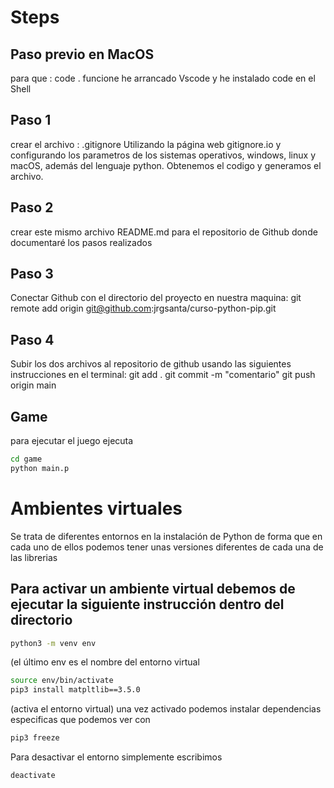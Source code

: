 # Steps
## Paso previo en MacOS
para que : code . funcione he arrancado Vscode y he instalado code en el Shell
## Paso 1
crear el archivo : .gitignore Utilizando la página web gitignore.io y configurando los parametros de los sistemas operativos, windows, linux y macOS, además del lenguaje python. Obtenemos el codigo y generamos el archivo.

## Paso 2
crear este mismo archivo README.md para el repositorio de Github donde documentaré los pasos realizados

## Paso 3
Conectar Github con el directorio del proyecto en nuestra maquina:
git remote add origin git@github.com:jrgsanta/curso-python-pip.git

## Paso 4
Subir los dos archivos al repositorio de github usando las siguientes instrucciones en el terminal:
git add .
git commit -m "comentario"
git push origin main

## Game

para ejecutar el juego ejecuta
```sh
cd game
python main.p
```
# Ambientes virtuales
Se trata de diferentes entornos en la instalación de Python de forma que en cada uno de ellos podemos tener unas versiones diferentes de cada una de las librerias
## Para activar un ambiente virtual debemos de ejecutar la siguiente instrucción dentro del directorio
```sh
python3 -m venv env 
```
(el último env es el nombre del entorno virtual
```sh
source env/bin/activate 
pip3 install matpltlib==3.5.0
```
(activa el entorno virtual) una vez activado podemos instalar dependencias especificas que podemos ver con
```sh
pip3 freeze
```
Para desactivar el entorno simplemente escribimos
```sh
deactivate
```
